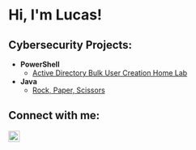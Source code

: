 <h1>Hi, I'm Lucas! </h1>

<h2> Cybersecurity Projects:</h2>

- <b>PowerShell</b>
  - [Active Directory Bulk User Creation Home Lab](https://github.com/NazgulKnightmare/Active-Directory-Bulk-User-Creation-Home-Lab)
- <b>Java</b>
  - [Rock, Paper, Scissors](https://github.com/NazgulKnightmare/Rock-Paper-Scissors)

<h2> Connect with me:</h2>

[<img align="left" alt="JoshMadakor | LinkedIn" width="22px" src="https://cdn.jsdelivr.net/npm/simple-icons@v3/icons/linkedin.svg" />][linkedin]


[linkedin]: https://www.linkedin.com/in/lucas-ortega-8382362a6/
